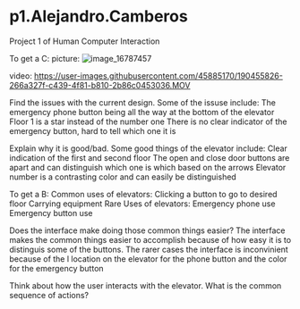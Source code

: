 # p1.Alejandro.Camberos
Project 1 of Human Computer Interaction

To get a C:
picture:
![image_16787457](https://user-images.githubusercontent.com/45885170/190455804-de7f9e08-c2d5-465a-b577-5d95b3b19f13.JPG)

video:
https://user-images.githubusercontent.com/45885170/190455826-266a327f-c439-4f81-b810-2b86c0453036.MOV



Find the issues with the current design.
  Some of the issuse include:
    The emergency phone button being all the way at the bottom of the elevator
    Floor 1 is a star instead of the number one
    There is no clear indicator of the emergency button, hard to tell which one it is

Explain why it is good/bad.
  Some good things of the elevator include:
    Clear indication of the first and second floor
    The open and close door buttons are apart and can distinguish which one is which based on the arrows
    Elevator number is a contrasting color and can easily be distinguished
    
To get a B:
Common uses of elevators:
  Clicking a button to go to desired floor
  Carrying equipment
Rare Uses of elevators:
  Emergency phone use
  Emergency button use

Does the interface make doing those common things easier?
  The interface makes the common things easier to accomplish because of how easy it is to         distinguis some of the buttons. The rarer cases the interface is inconvinient because of the l   location on the elevator for the phone button and the color for the emergency button
  
Think about how the user interacts with the elevator. What is the common sequence of actions?
  
  


  
